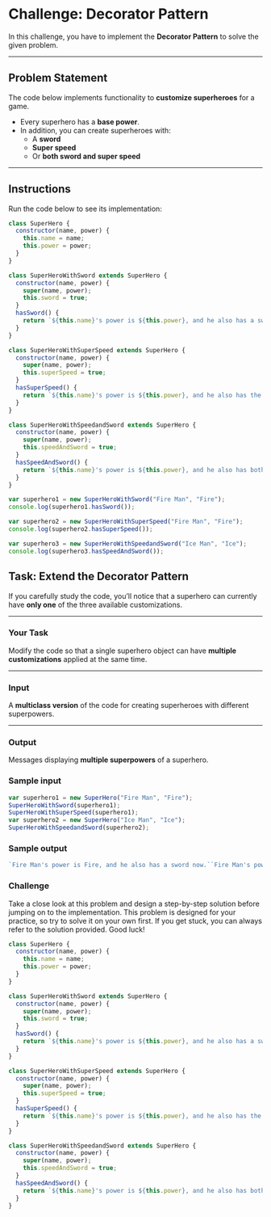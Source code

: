 # Challenge: Decorator Pattern

In this challenge, you have to implement the **Decorator Pattern** to solve the given problem.

---

## Problem Statement

The code below implements functionality to **customize superheroes** for a game.

- Every superhero has a **base power**.
- In addition, you can create superheroes with:
  - A **sword**
  - **Super speed**
  - Or **both sword and super speed**

---

## Instructions

Run the code below to see its implementation:

```javascript
class SuperHero {
  constructor(name, power) {
    this.name = name;
    this.power = power;
  }
}

class SuperHeroWithSword extends SuperHero {
  constructor(name, power) {
    super(name, power);
    this.sword = true;
  }
  hasSword() {
    return `${this.name}'s power is ${this.power}, and he also has a sword now.`;
  }
}

class SuperHeroWithSuperSpeed extends SuperHero {
  constructor(name, power) {
    super(name, power);
    this.superSpeed = true;
  }
  hasSuperSpeed() {
    return `${this.name}'s power is ${this.power}, and he also has the super speed now.`;
  }
}

class SuperHeroWithSpeedandSword extends SuperHero {
  constructor(name, power) {
    super(name, power);
    this.speedAndSword = true;
  }
  hasSpeedAndSword() {
    return `${this.name}'s power is ${this.power}, and he also has both super speed and a sword now.`;
  }
}

var superhero1 = new SuperHeroWithSword("Fire Man", "Fire");
console.log(superhero1.hasSword());

var superhero2 = new SuperHeroWithSuperSpeed("Fire Man", "Fire");
console.log(superhero2.hasSuperSpeed());

var superhero3 = new SuperHeroWithSpeedandSword("Ice Man", "Ice");
console.log(superhero3.hasSpeedAndSword());
```

## Task: Extend the Decorator Pattern

If you carefully study the code, you’ll notice that a superhero can currently have **only one** of the three available customizations.

---

### Your Task

Modify the code so that a single superhero object can have **multiple customizations** applied at the same time.

---

### Input

A **multiclass version** of the code for creating superheroes with different superpowers.

---

### Output

Messages displaying **multiple superpowers** of a superhero.

### Sample input

```javascript
var superhero1 = new SuperHero("Fire Man", "Fire");
SuperHeroWithSword(superhero1);
SuperHeroWithSuperSpeed(superhero1);
var superhero2 = new SuperHero("Ice Man", "Ice");
SuperHeroWithSpeedandSword(superhero2);
```

### Sample output

```javascript
`Fire Man's power is Fire, and he also has a sword now.``Fire Man's power is Fire, and he also has the super speed now.``Ice Man's power is Ice, and he also has both super speed and a sword now.`;
```

### Challenge

Take a close look at this problem and design a step-by-step solution before jumping on to the implementation. This problem is designed for your practice, so try to solve it on your own first. If you get stuck, you can always refer to the solution provided. Good luck!

```javascript
class SuperHero {
  constructor(name, power) {
    this.name = name;
    this.power = power;
  }
}

class SuperHeroWithSword extends SuperHero {
  constructor(name, power) {
    super(name, power);
    this.sword = true;
  }
  hasSword() {
    return `${this.name}'s power is ${this.power}, and he also has a sword now.`;
  }
}

class SuperHeroWithSuperSpeed extends SuperHero {
  constructor(name, power) {
    super(name, power);
    this.superSpeed = true;
  }
  hasSuperSpeed() {
    return `${this.name}'s power is ${this.power}, and he also has the super speed now.`;
  }
}

class SuperHeroWithSpeedandSword extends SuperHero {
  constructor(name, power) {
    super(name, power);
    this.speedAndSword = true;
  }
  hasSpeedAndSword() {
    return `${this.name}'s power is ${this.power}, and he also has both super speed and a sword now.`;
  }
}
```
